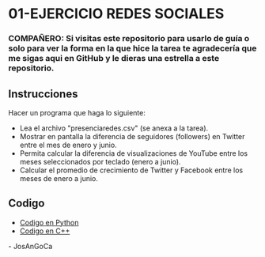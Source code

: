 # 01-EJERCICIO REDES SOCIALES

### **COMPAÑERO:** Si visitas este repositorio para usarlo de guía o solo para ver la forma en la que hice la tarea te agradecería que me sigas aqui en GitHub y le dieras una estrella a este repositorio.

## Instrucciones

Hacer un programa que haga lo siguiente:

-   Lea el archivo "presenciaredes.csv" (se anexa a la tarea).
-   Mostrar en pantalla la diferencia de seguidores (followers) en Twitter entre el mes de enero y junio.
-   Permita calcular la diferencia de visualizaciones de YouTube entre los meses seleccionados por teclado (enero a junio).
-   Calcular el promedio de crecimiento de Twitter y Facebook entre los meses de enero a junio.

## Codigo

-   [Codigo en Python](./python/presenciaredes.py)
-   [Codigo en C++](./cpp/presenciaredes.cpp)

\- JosAnGoCa
